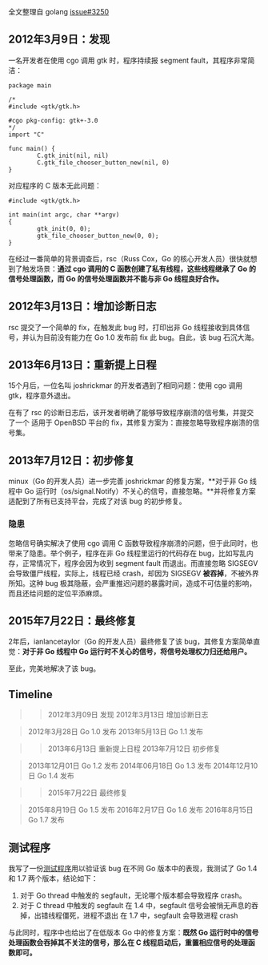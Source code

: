 全文整理自 golang [issue#3250](https://github.com/golang/go/issues/3250)

## 2012年3月9日：发现
一名开发者在使用 cgo 调用 gtk 时，程序持续报 segment fault，其程序非常简洁：
```
package main

/*                                                                              
#include <gtk/gtk.h>                                                            
                                                                                
#cgo pkg-config: gtk+-3.0                                                       
*/
import "C"

func main() {
        C.gtk_init(nil, nil)
        C.gtk_file_chooser_button_new(nil, 0)
}
```
对应程序的 C 版本无此问题：
```
#include <gtk/gtk.h>

int main(int argc, char **argv)
{
        gtk_init(0, 0);
        gtk_file_chooser_button_new(0, 0);
}
```

在经过一番简单的背景调查后，rsc（Russ Cox，Go 的核心开发人员）很快就想到了触发场景：**通过 cgo 调用的 C 函数创建了私有线程，这些线程继承了 Go 的信号处理函数，而 Go 的信号处理函数并不能与非 Go 线程良好合作。**

## 2012年3月13日：增加诊断日志

rsc 提交了一个简单的 fix，在触发此 bug 时，打印出非 Go 线程接收到具体信号，并认为目前没有能力在 Go 1.0 发布前 fix 此 bug。自此，该 bug 石沉大海。

## 2013年6月13日：重新提上日程

15个月后，一位名叫 joshrickmar 的开发者遇到了相同问题：使用 cgo 调用 gtk，程序意外退出。

在有了 rsc 的诊断日志后，该开发者明确了能够导致程序崩溃的信号集，并提交了一个 适用于 OpenBSD 平台的 fix，其修复方案为：直接忽略导致程序崩溃的信号集。

## 2013年7月12日：初步修复

minux（Go 的开发人员）进一步完善 joshrickmar 的修复方案，**对于非 Go 线程中 Go 运行时（os/signal.Notify）不关心的信号，直接忽略。**并将修复方案适配到了所有已支持平台，完成了对该 bug 的初步修复。

### 隐患

忽略信号确实解决了使用 cgo 调用 C 函数导致程序崩溃的问题，但于此同时，也带来了隐患。举个例子，程序在非 Go 线程里运行的代码存在 bug，比如写乱内存，正常情况下，程序会因为收到 segment fault 而退出。而直接忽略 SIGSEGV 会导致僵尸线程，实际上，线程已经 crash，却因为 SIGSEGV **被吞掉**，不被外界所知。这种 bug 极其隐蔽，会严重推迟问题的暴露时间，造成不可估量的影响，而且还给问题的定位平添麻烦。

## 2015年7月22日：最终修复

2年后，ianlancetaylor（Go 的开发人员）最终修复了该 bug，其修复方案简单直觉：**对于非 Go 线程中 Go 运行时不关心的信号，将信号处理权力归还给用户。**

至此，完美地解决了该 bug。

## Timeline

>>2012年3月09日 发现
>>2012年3月13日 增加诊断日志

>2012年3月28日 Go 1.0 发布
>2013年5月13日 Go 1.1 发布

>>2013年6月13日 重新提上日程
>>2013年7月12日 初步修复

>2013年12月01日 Go 1.2 发布
>2014年06月18日 Go 1.3 发布
>2014年12月10日 Go 1.4 发布

>>2015年7月22日 最终修复

>2015年8月19日 Go 1.5 发布
>2016年2月17日 Go 1.6 发布
>2016年8月15日 Go 1.7 发布

## 测试程序

我写了一份[测试程序](https://github.com/xrtgavin/articles/tree/master/2016-11-08-signal-handler-bug-in-golang-runtime)用以验证该 bug 在不同 Go 版本中的表现，我测试了 Go 1.4 和 1.7 两个版本，结论如下：
1. 对于 Go thread 中触发的 segfault，无论哪个版本都会导致程序 crash。
1. 对于 C thread 中触发的 segfault
    在 1.4 中，segfault 信号会被悄无声息的吞掉，出错线程僵死，进程不退出
    在 1.7 中，segfault 会导致进程 crash

与此同时，程序中也给出了在低版本 Go 中的修复方案：**既然 Go 运行时中的信号处理函数会吞掉其不关注的信号，那么在 C 线程启动后，重置相应信号的处理函数即可。**
